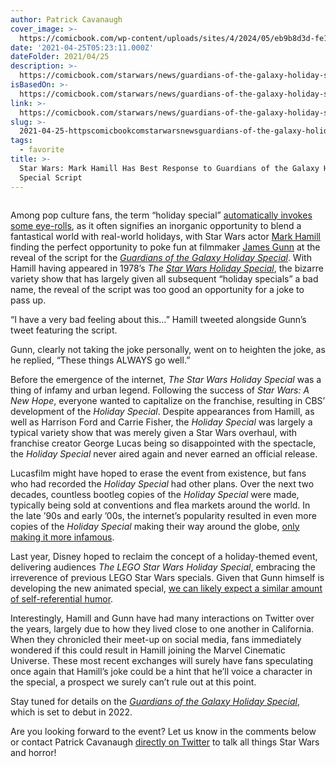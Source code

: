 ```yaml
---
author: Patrick Cavanaugh
cover_image: >-
  https://comicbook.com/wp-content/uploads/sites/4/2024/05/eb9b8d3d-fe15-45d5-ab1e-bc17074dabe4.png?w=1200
date: '2021-04-25T05:23:11.000Z'
dateFolder: 2021/04/25
description: >-
  https://comicbook.com/starwars/news/guardians-of-the-galaxy-holiday-special-mark-hamill-reaction-star-wars/
isBasedOn: >-
  https://comicbook.com/starwars/news/guardians-of-the-galaxy-holiday-special-mark-hamill-reaction-star-wars/
link: >-
  https://comicbook.com/starwars/news/guardians-of-the-galaxy-holiday-special-mark-hamill-reaction-star-wars/
slug: >-
  2021-04-25-httpscomicbookcomstarwarsnewsguardians-of-the-galaxy-holiday-special-mark-hamill-reaction-star-wars
tags:
  - favorite
title: >-
  Star Wars: Mark Hamill Has Best Response to Guardians of the Galaxy Holiday
  Special Script
---
```

<figure><img alt="" sizes="(max-width: 1024px) 100vw, 1024px" src="https://comicbook.com/wp-content/uploads/sites/4/2024/05/eb9b8d3d-fe15-45d5-ab1e-bc17074dabe4.png" srcset="https://comicbook.com/wp-content/uploads/sites/4/2024/05/eb9b8d3d-fe15-45d5-ab1e-bc17074dabe4.png 1200w, https://comicbook.com/wp-content/uploads/sites/4/2024/05/eb9b8d3d-fe15-45d5-ab1e-bc17074dabe4.png?resize=300,168 300w, https://comicbook.com/wp-content/uploads/sites/4/2024/05/eb9b8d3d-fe15-45d5-ab1e-bc17074dabe4.png?resize=768,429 768w, https://comicbook.com/wp-content/uploads/sites/4/2024/05/eb9b8d3d-fe15-45d5-ab1e-bc17074dabe4.png?resize=1024,572 1024w, https://comicbook.com/wp-content/uploads/sites/4/2024/05/eb9b8d3d-fe15-45d5-ab1e-bc17074dabe4.png?resize=425,237 425w, https://comicbook.com/wp-content/uploads/sites/4/2024/05/eb9b8d3d-fe15-45d5-ab1e-bc17074dabe4.png?resize=200,112 200w"/></figure>
<p>Among pop culture fans, the term “holiday special” <a href="https://comicbook.com/marvel/news/guardians-of-the-galaxy-holiday-special-script-james-gunn/">automatically invokes some eye-rolls</a>, as it often signifies an inorganic opportunity to blend a fantastical world with real-world holidays, with Star Wars actor <a href="https://comicbook.com/category/mark-hamill/">Mark Hamill</a> finding the perfect opportunity to poke fun at filmmaker <a href="https://comicbook.com/category/james-gunn/">James Gunn</a> at the reveal of the script for the <em><a href="https://comicbook.com/category/guardians-of-the-galaxy-holiday-special/">Guardians of the Galaxy Holiday Special</a></em>. With Hamill having appeared in 1978’s <em>The <a href="https://comicbook.com/category/star-wars-holiday-special/">Star Wars Holiday Special</a></em>, the bizarre variety show that has largely given all subsequent “holiday specials” a bad name, the reveal of the script was too good an opportunity for a joke to pass up.</p>
<p>“I have a very bad feeling about this…” Hamill tweeted alongside Gunn’s tweet featuring the script.</p>
<p>Gunn, clearly not taking the joke personally, went on to heighten the joke, as he replied, “These things ALWAYS go well.”</p>
<p>Before the emergence of the internet, <em>The Star Wars Holiday Special</em> was a thing of infamy and urban legend. Following the success of <em>Star Wars: A New Hope</em>, everyone wanted to capitalize on the franchise, resulting in CBS’ development of the <em>Holiday Special</em>. Despite appearances from Hamill, as well as Harrison Ford and Carrie Fisher, the <em>Holiday Special</em> was largely a typical variety show that was merely given a Star Wars overhaul, with franchise creator George Lucas being so disappointed with the spectacle, the <em>Holiday Special</em> never aired again and never earned an official release.</p>
<p>Lucasfilm might have hoped to erase the event from existence, but fans who had recorded the <em>Holiday Special</em> had other plans. Over the next two decades, countless bootleg copies of the <em>Holiday Special</em> were made, typically being sold at conventions and flea markets around the world. In the late ’90s and early ’00s, the internet’s popularity resulted in even more copies of the <em>Holiday Special</em> making their way around the globe, <a href="https://comicbook.com/tv-shows/news/star-wars-holiday-special-documentary-trailer-disturbance-in-the-force/">only making it more infamous</a>.</p>
<p>Last year, Disney hoped to reclaim the concept of a holiday-themed event, delivering audiences <em>The LEGO Star Wars Holiday Special</em>, embracing the irreverence of previous LEGO Star Wars specials. Given that Gunn himself is developing the new animated special, <a href="https://comicbook.com/movies/news/guardians-of-the-galaxy-holiday-special-santa-claus/">we can likely expect a similar amount of self-referential humor</a>.</p>
<p>Interestingly, Hamill and Gunn have had many interactions on Twitter over the years, largely due to how they lived close to one another in California. When they chronicled their meet-up on social media, fans immediately wondered if this could result in Hamill joining the Marvel Cinematic Universe. These most recent exchanges will surely have fans speculating once again that Hamill’s joke could be a hint that he’ll voice a character in the special, a prospect we surely can’t rule out at this point.</p>
<p>Stay tuned for details on the <em><a href="https://comicbook.com/category/guardians-of-the-galaxy-holiday-special/">Guardians of the Galaxy Holiday Special</a></em>, which is set to debut in 2022.</p>
<p>Are you looking forward to the event? Let us know in the comments below or contact Patrick Cavanaugh <a href="https://twitter.com/TheWolfman">directly on Twitter</a> to talk all things Star Wars and horror!</p>

